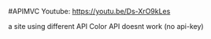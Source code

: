 #APIMVC
Youtube: https://youtu.be/Ds-XrO9kLes

a site using different API
Color API doesnt work (no api-key)
